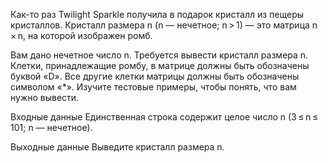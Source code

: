Как-то раз Twilight Sparkle получила в подарок кристалл из пещеры кристаллов. Кристалл размера n (n — нечетное; n > 1) — это матрица n × n, на которой изображен ромб.

Вам дано нечетное число n. Требуется вывести кристалл размера n. Клетки, принадлежащие ромбу, в матрице должны быть обозначены буквой «D». Все другие клетки матрицы должны быть обозначены символом «*». Изучите тестовые примеры, чтобы понять, что вам нужно вывести.

Входные данные
Единственная строка содержит целое число n (3 ≤ n ≤ 101; n — нечетное).

Выходные данные
Выведите кристалл размера n.